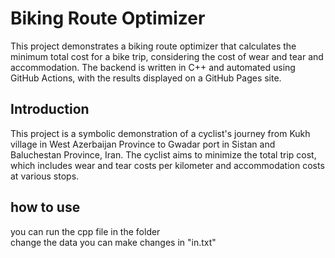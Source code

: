 # Biking Route Optimizer

This project demonstrates a biking route optimizer that calculates the minimum total cost for a bike trip, considering the cost of wear and tear and accommodation. The backend is written in C++ and automated using GitHub Actions, with the results displayed on a GitHub Pages site.

## Introduction

This project is a symbolic demonstration of a cyclist's journey from Kukh village in West Azerbaijan Province to Gwadar port in Sistan and Baluchestan Province, Iran. The cyclist aims to minimize the total trip cost, which includes wear and tear costs per kilometer and accommodation costs at various stops.

## how to use

you can run the cpp file in the folder <br /> change the data you can make changes in "in.txt"
